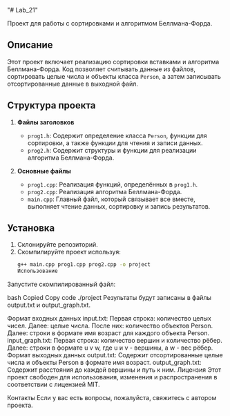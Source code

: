 "# Lab_21" 

Проект для работы с сортировками и алгоритмом Беллмана-Форда.

## Описание

Этот проект включает реализацию сортировки вставками и алгоритма Беллмана-Форда. Код позволяет считывать данные из файлов, сортировать целые числа и объекты класса `Person`, а затем записывать отсортированные данные в выходной файл.

## Структура проекта

1. **Файлы заголовков**
    - `prog1.h`: Содержит определение класса `Person`, функции для сортировки, а также функции для чтения и записи данных.
    - `prog2.h`: Содержит структуры и функции для реализации алгоритма Беллмана-Форда.

2. **Основные файлы**
    - `prog1.cpp`: Реализация функций, определённых в `prog1.h`.
    - `prog2.cpp`: Реализация алгоритма Беллмана-Форда.
    - `main.cpp`: Главный файл, который связывает все вместе, выполняет чтение данных, сортировку и запись результатов.

## Установка

1. Склонируйте репозиторий.
2. Скомпилируйте проект используя:
   ```bash
   g++ main.cpp prog1.cpp prog2.cpp -o project
   Использование
Запустите скомпилированный файл:

bash
Copied
Copy code
./project
Результаты будут записаны в файлы output.txt и output_graph.txt.

Формат входных данных
input.txt:
Первая строка: количество целых чисел.
Далее: целые числа.
После них: количество объектов Person.
Далее: строки в формате имя возраст для каждого объекта Person.
input_graph.txt:
Первая строка: количество вершин и количество рёбер.
Далее: строки в формате u v w, где u и v - вершины, а w - вес рёбер.
Формат выходных данных
output.txt:
Содержит отсортированные целые числа и объекты Person в формате имя возраст.
output_graph.txt:
Содержит расстояния до каждой вершины и путь к ним.
Лицензия
Этот проект свободен для использования, изменения и распространения в соответствии с лицензией MIT.

Контакты
Если у вас есть вопросы, пожалуйста, свяжитесь с автором проекта.

